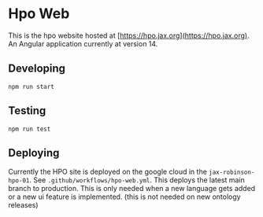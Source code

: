 # Hpo Web

This is the hpo website hosted at [https://hpo.jax.org](https://hpo.jax.org). An Angular application currently at version 14.

## Developing

`npm run start`

## Testing
`npm run test`

## Deploying
Currently the HPO site is deployed on the google cloud in the `jax-robinson-hpo-01`. See `.github/workflows/hpo-web.yml`. This deploys the latest main branch to production. This is only needed when a new language gets added or a new ui feature is implemented. (this is not needed on new ontology releases)
